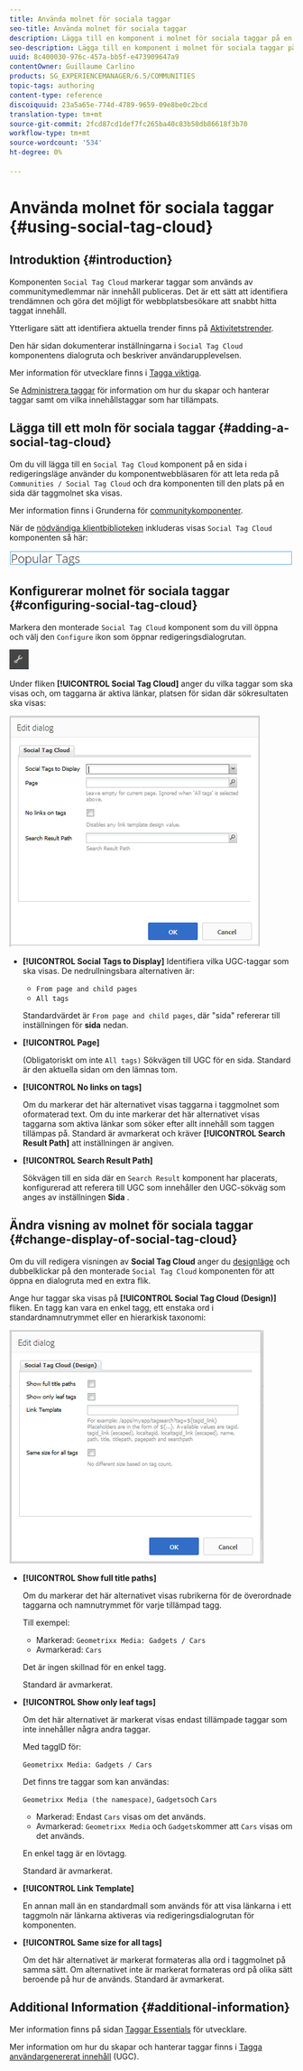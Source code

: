 ```yaml
---
title: Använda molnet för sociala taggar
seo-title: Använda molnet för sociala taggar
description: Lägga till en komponent i molnet för sociala taggar på en sida
seo-description: Lägga till en komponent i molnet för sociala taggar på en sida
uuid: 8c400030-976c-457a-bb5f-e473909647a9
contentOwner: Guillaume Carlino
products: SG_EXPERIENCEMANAGER/6.5/COMMUNITIES
topic-tags: authoring
content-type: reference
discoiquuid: 23a5a65e-774d-4789-9659-09e8be0c2bcd
translation-type: tm+mt
source-git-commit: 2fcd87cd1def7fc265ba40c83b50db86618f3b70
workflow-type: tm+mt
source-wordcount: '534'
ht-degree: 0%

---
```



# Använda molnet för sociala taggar {#using-social-tag-cloud}

## Introduktion {#introduction}

Komponenten `Social Tag Cloud` markerar taggar som används av communitymedlemmar när innehåll publiceras. Det är ett sätt att identifiera trendämnen och göra det möjligt för webbplatsbesökare att snabbt hitta taggat innehåll.

Ytterligare sätt att identifiera aktuella trender finns på [Aktivitetstrender](trends.md).

Den här sidan dokumenterar inställningarna i `Social Tag Cloud` komponentens dialogruta och beskriver användarupplevelsen.

Mer information för utvecklare finns i [Tagga viktiga](tag.md).

Se [Administrera taggar](../../help/sites-administering/tags.md) för information om hur du skapar och hanterar taggar samt om vilka innehållstaggar som har tillämpats.

## Lägga till ett moln för sociala taggar {#adding-a-social-tag-cloud}

Om du vill lägga till en `Social Tag Cloud` komponent på en sida i redigeringsläge använder du komponentwebbläsaren för att leta reda på `Communities / Social Tag Cloud` och dra komponenten till den plats på en sida där taggmolnet ska visas.

Mer information finns i Grunderna för [communitykomponenter](basics.md).

När de [nödvändiga klientbiblioteken](tag.md#essentials-for-client-side) inkluderas visas `Social Tag Cloud` komponenten så här:

![social-tag](assets/social-tag.png)

## Konfigurerar molnet för sociala taggar {#configuring-social-tag-cloud}

Markera den monterade `Social Tag Cloud` komponent som du vill öppna och välj den `Configure` ikon som öppnar redigeringsdialogrutan.

![konfigurera](assets/configure-new.png)

Under fliken **[!UICONTROL Social Tag Cloud]** anger du vilka taggar som ska visas och, om taggarna är aktiva länkar, platsen för sidan där sökresultaten ska visas:

![social-tag-cloud](assets/social-tag-cloud.png)

* **[!UICONTROL Social Tags to Display]**
Identifiera vilka UGC-taggar som ska visas. De nedrullningsbara alternativen är:

   * `From page and child pages`
   * `All tags`

   Standardvärdet är `From page and child pages`, där &quot;sida&quot; refererar till inställningen för **sida** nedan.

* **[!UICONTROL Page]**

   (Obligatoriskt om inte `All tags)` Sökvägen till UGC för en sida. Standard är den aktuella sidan om den lämnas tom.

* **[!UICONTROL No links on tags]**

   Om du markerar det här alternativet visas taggarna i taggmolnet som oformaterad text. Om du inte markerar det här alternativet visas taggarna som aktiva länkar som söker efter allt innehåll som taggen tillämpas på. Standard är avmarkerat och kräver **[!UICONTROL Search Result Path]** att inställningen är angiven.

* **[!UICONTROL Search Result Path]**

   Sökvägen till en sida där en `Search Result` komponent har placerats, konfigurerad att referera till UGC som innehåller den UGC-sökväg som anges av inställningen **Sida** .

## Ändra visning av molnet för sociala taggar {#change-display-of-social-tag-cloud}

Om du vill redigera visningen av **Social Tag Cloud** anger du [designläge](../../help/sites-authoring/default-components-designmode.md) och dubbelklickar på den monterade `Social Tag Cloud` komponenten för att öppna en dialogruta med en extra flik.

Ange hur taggar ska visas på **[!UICONTROL Social Tag Cloud (Design)]** fliken. En tagg kan vara en enkel tagg, ett enstaka ord i standardnamnutrymmet eller en hierarkisk taxonomi:

![social-tag-cloud-design](assets/social-tag-cloud-design.png)

* **[!UICONTROL Show full title paths]**

   Om du markerar det här alternativet visas rubrikerna för de överordnade taggarna och namnutrymmet för varje tillämpad tagg.

   Till exempel:

   * Markerad: `Geometrixx Media: Gadgets / Cars`
   * Avmarkerad: `Cars`

   Det är ingen skillnad för en enkel tagg.

   Standard är avmarkerat.

* **[!UICONTROL Show only leaf tags]**

   Om det här alternativet är markerat visas endast tillämpade taggar som inte innehåller några andra taggar.

   Med taggID för:

   `Geometrixx Media: Gadgets / Cars`

   Det finns tre taggar som kan användas:

   `Geometrixx Media (the namespace)`, `Gadgets`och `Cars`

   * Markerad: Endast `Cars` visas om det används.
   * Avmarkerad: `Geometrixx Media` och `Gadgets`kommer att `Cars` visas om det används.

   En enkel tagg är en lövtagg.

   Standard är avmarkerat.

* **[!UICONTROL Link Template]**

   En annan mall än en standardmall som används för att visa länkarna i ett taggmoln när länkarna aktiveras via redigeringsdialogrutan för komponenten.

* **[!UICONTROL Same size for all tags]**

   Om det här alternativet är markerat formateras alla ord i taggmolnet på samma sätt. Om alternativet inte är markerat formateras ord på olika sätt beroende på hur de används. Standard är avmarkerat.

## Additional Information {#additional-information}

Mer information finns på sidan [Taggar Essentials](tag.md) för utvecklare.

Mer information om hur du skapar och hanterar taggar finns i [Tagga användargenererat innehåll](tag-ugc.md) (UGC).
